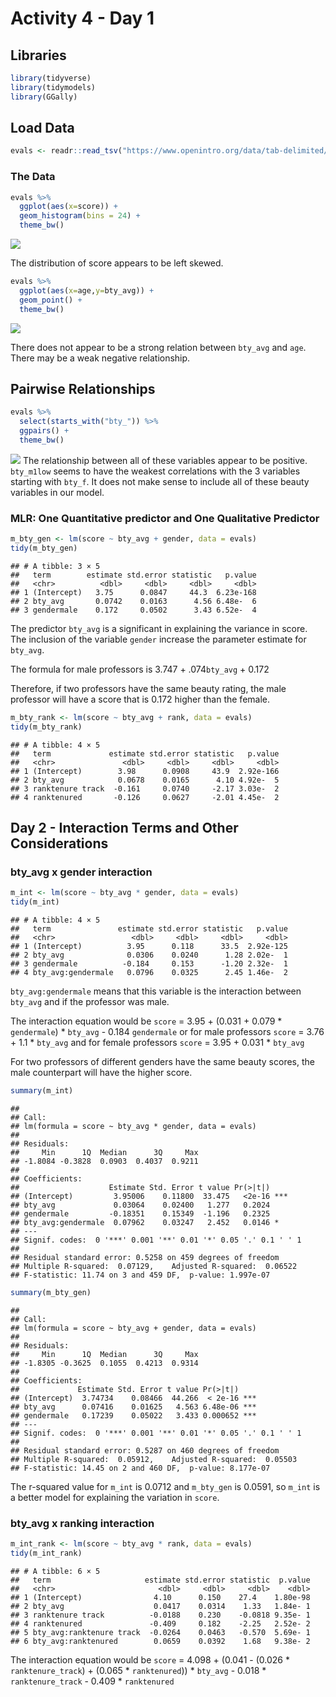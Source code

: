 Activity 4 - Day 1
================

## Libraries

``` r
library(tidyverse)
library(tidymodels)
library(GGally)
```

## Load Data

``` r
evals <- readr::read_tsv("https://www.openintro.org/data/tab-delimited/evals.txt")
```

### The Data

``` r
evals %>% 
  ggplot(aes(x=score)) + 
  geom_histogram(bins = 24) + 
  theme_bw()
```

![](activity04_files/figure-gfm/plot%20score-1.png)<!-- -->

The distribution of score appears to be left skewed.

``` r
evals %>% 
  ggplot(aes(x=age,y=bty_avg)) + 
  geom_point() + 
  theme_bw()
```

![](activity04_files/figure-gfm/plot%202%20other%20variables-1.png)<!-- -->

There does not appear to be a strong relation between `bty_avg` and
`age`. There may be a weak negative relationship.

## Pairwise Relationships

``` r
evals %>% 
  select(starts_with("bty_")) %>% 
  ggpairs() +
  theme_bw()
```

![](activity04_files/figure-gfm/pairwise-1.png)<!-- --> The relationship
between all of these variables appear to be positive. `bty_m1low` seems
to have the weakest correlations with the 3 variables starting with
`bty_f`. It does not make sense to include all of these beauty variables
in our model.

### MLR: One Quantitative predictor and One Qualitative Predictor

``` r
m_bty_gen <- lm(score ~ bty_avg + gender, data = evals)
tidy(m_bty_gen)
```

    ## # A tibble: 3 × 5
    ##   term        estimate std.error statistic   p.value
    ##   <chr>          <dbl>     <dbl>     <dbl>     <dbl>
    ## 1 (Intercept)   3.75      0.0847     44.3  6.23e-168
    ## 2 bty_avg       0.0742    0.0163      4.56 6.48e-  6
    ## 3 gendermale    0.172     0.0502      3.43 6.52e-  4

The predictor `bty_avg` is a significant in explaining the variance in
score. The inclusion of the variable `gender` increase the parameter
estimate for `bty_avg`.

The formula for male professors is 3.747 + .074`bty_avg` + 0.172

Therefore, if two professors have the same beauty rating, the male
professor will have a score that is 0.172 higher than the female.

``` r
m_bty_rank <- lm(score ~ bty_avg + rank, data = evals)
tidy(m_bty_rank)
```

    ## # A tibble: 4 × 5
    ##   term             estimate std.error statistic   p.value
    ##   <chr>               <dbl>     <dbl>     <dbl>     <dbl>
    ## 1 (Intercept)        3.98      0.0908     43.9  2.92e-166
    ## 2 bty_avg            0.0678    0.0165      4.10 4.92e-  5
    ## 3 ranktenure track  -0.161     0.0740     -2.17 3.03e-  2
    ## 4 ranktenured       -0.126     0.0627     -2.01 4.45e-  2

## Day 2 - Interaction Terms and Other Considerations

### bty\_avg x gender interaction

``` r
m_int <- lm(score ~ bty_avg * gender, data = evals)
tidy(m_int)
```

    ## # A tibble: 4 × 5
    ##   term               estimate std.error statistic   p.value
    ##   <chr>                 <dbl>     <dbl>     <dbl>     <dbl>
    ## 1 (Intercept)          3.95      0.118      33.5  2.92e-125
    ## 2 bty_avg              0.0306    0.0240      1.28 2.02e-  1
    ## 3 gendermale          -0.184     0.153      -1.20 2.32e-  1
    ## 4 bty_avg:gendermale   0.0796    0.0325      2.45 1.46e-  2

`bty_avg:gendermale` means that this variable is the interaction between
`bty_avg` and if the professor was male.

The interaction equation would be `score` = 3.95 + (0.031 + 0.079 \*
`gendermale`) \* `bty_avg` - 0.184 `gendermale` or for male professors
`score` = 3.76 + 1.1 \* `bty_avg` and for female professors `score` =
3.95 + 0.031 \* `bty_avg`

For two professors of different genders have the same beauty scores, the
male counterpart will have the higher score.

``` r
summary(m_int)
```

    ## 
    ## Call:
    ## lm(formula = score ~ bty_avg * gender, data = evals)
    ## 
    ## Residuals:
    ##     Min      1Q  Median      3Q     Max 
    ## -1.8084 -0.3828  0.0903  0.4037  0.9211 
    ## 
    ## Coefficients:
    ##                    Estimate Std. Error t value Pr(>|t|)    
    ## (Intercept)         3.95006    0.11800  33.475   <2e-16 ***
    ## bty_avg             0.03064    0.02400   1.277   0.2024    
    ## gendermale         -0.18351    0.15349  -1.196   0.2325    
    ## bty_avg:gendermale  0.07962    0.03247   2.452   0.0146 *  
    ## ---
    ## Signif. codes:  0 '***' 0.001 '**' 0.01 '*' 0.05 '.' 0.1 ' ' 1
    ## 
    ## Residual standard error: 0.5258 on 459 degrees of freedom
    ## Multiple R-squared:  0.07129,    Adjusted R-squared:  0.06522 
    ## F-statistic: 11.74 on 3 and 459 DF,  p-value: 1.997e-07

``` r
summary(m_bty_gen)
```

    ## 
    ## Call:
    ## lm(formula = score ~ bty_avg + gender, data = evals)
    ## 
    ## Residuals:
    ##     Min      1Q  Median      3Q     Max 
    ## -1.8305 -0.3625  0.1055  0.4213  0.9314 
    ## 
    ## Coefficients:
    ##             Estimate Std. Error t value Pr(>|t|)    
    ## (Intercept)  3.74734    0.08466  44.266  < 2e-16 ***
    ## bty_avg      0.07416    0.01625   4.563 6.48e-06 ***
    ## gendermale   0.17239    0.05022   3.433 0.000652 ***
    ## ---
    ## Signif. codes:  0 '***' 0.001 '**' 0.01 '*' 0.05 '.' 0.1 ' ' 1
    ## 
    ## Residual standard error: 0.5287 on 460 degrees of freedom
    ## Multiple R-squared:  0.05912,    Adjusted R-squared:  0.05503 
    ## F-statistic: 14.45 on 2 and 460 DF,  p-value: 8.177e-07

The r-squared value for `m_int` is 0.0712 and `m_bty_gen` is 0.0591, so
`m_int` is a better model for explaining the variation in `score`.

### bty\_avg x ranking interaction

``` r
m_int_rank <- lm(score ~ bty_avg * rank, data = evals)
tidy(m_int_rank)
```

    ## # A tibble: 6 × 5
    ##   term                     estimate std.error statistic  p.value
    ##   <chr>                       <dbl>     <dbl>     <dbl>    <dbl>
    ## 1 (Intercept)                4.10      0.150    27.4    1.80e-98
    ## 2 bty_avg                    0.0417    0.0314    1.33   1.84e- 1
    ## 3 ranktenure track          -0.0188    0.230    -0.0818 9.35e- 1
    ## 4 ranktenured               -0.409     0.182    -2.25   2.52e- 2
    ## 5 bty_avg:ranktenure track  -0.0264    0.0463   -0.570  5.69e- 1
    ## 6 bty_avg:ranktenured        0.0659    0.0392    1.68   9.38e- 2

The interaction equation would be `score` = 4.098 + (0.041 - (0.026 \*
`ranktenure_track`) + (0.065 \* `ranktenured`)) \* `bty_avg` - 0.018 \*
`ranktenure_track` - 0.409 \* `ranktenured`
